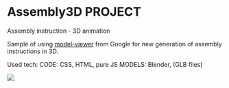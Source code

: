 # Assembly3D PROJECT
Assembly instruction - 3D animation

Sample of using <a href="https://github.com/google/model-viewer" >model-viewer</a> from Google for new generation of assembly instructions in 3D.

Used tech:
CODE: CSS, HTML, pure JS
MODELS: Blender, (GLB files)

<img src="https://cdn.glitch.global/82e9051b-34b9-4596-8cb8-f6f8421193ef/Assembly3d%20(1).svg?v=1671275227588">
